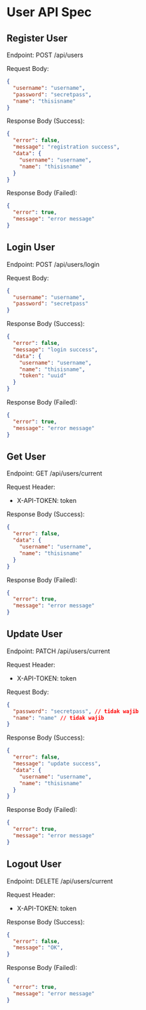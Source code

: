 # User API Spec

## Register User

Endpoint: POST /api/users

Request Body:

```json
{
  "username": "username",
  "password": "secretpass",
  "name": "thisisname"
}
```

Response Body (Success):

```json
{
  "error": false,
  "message": "registration success",
  "data": {
    "username": "username",
    "name": "thisisname"
  }
}
```

Response Body (Failed):

```json
{
  "error": true,
  "message": "error message" 
}
```

## Login User

Endpoint: POST /api/users/login

Request Body:

```json
{
  "username": "username",
  "password": "secretpass"
}
```

Response Body (Success):

```json
{
  "error": false,
  "message": "login success",
  "data": {
    "username": "username",
    "name": "thisisname",
    "token": "uuid"
  }
}
```

Response Body (Failed):

```json
{
  "error": true,
  "message": "error message" 
}
```

## Get User

Endpoint: GET /api/users/current

Request Header:
- X-API-TOKEN: token

Response Body (Success):

```json
{
  "error": false,
  "data": {
    "username": "username",
    "name": "thisisname"
  }
}
```

Response Body (Failed):

```json
{
  "error": true,
  "message": "error message" 
}
```

## Update User

Endpoint: PATCH /api/users/current

Request Header:
- X-API-TOKEN: token

Request Body:

```json
{
  "password": "secretpass", // tidak wajib
  "name": "name" // tidak wajib
}
```

Response Body (Success):

```json
{
  "error": false,
  "message": "update success",
  "data": {
    "username": "username",
    "name": "thisisname"
  }
}
```

Response Body (Failed):

```json
{
  "error": true,
  "message": "error message" 
}
```

## Logout User

Endpoint: DELETE /api/users/current

Request Header:
- X-API-TOKEN: token

Response Body (Success):

```json
{
  "error": false,
  "message": "OK",
}
```

Response Body (Failed):

```json
{ 
  "error": true,
  "message": "error message" 
}
```
